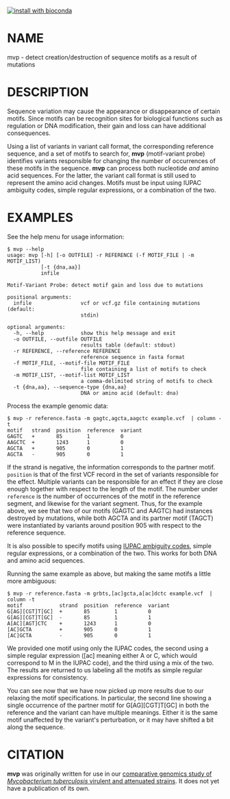 [![install with bioconda](https://img.shields.io/badge/install%20with-bioconda-brightgreen.svg?style=flat-square)](http://bioconda.github.io/recipes/mvp/README.html)

# NAME

mvp - detect creation/destruction of sequence motifs as a result of mutations

# DESCRIPTION

Sequence variation may cause the appearance or disappearance of certain motifs.
Since motifs can be recognition sites for biological functions such as regulation or DNA modification, their gain and loss can have additional consequences.

Using a list of variants in variant call format, the corresponding reference sequence, and a set of motifs to search for, **mvp** (motif-variant probe) identifies variants responsible for changing the number of occurrences of these motifs in the sequence.
**mvp** can process both nucleotide _and_ amino acid sequences.
For the latter, the variant call format is still used to represent the amino acid changes.
Motifs must be input using IUPAC ambiguity codes, simple regular expressions, or a combination of the two.

# EXAMPLES

See the help menu for usage information:

```
$ mvp --help
usage: mvp [-h] [-o OUTFILE] -r REFERENCE (-f MOTIF_FILE | -m MOTIF_LIST)
           [-t {dna,aa}]
           infile

Motif-Variant Probe: detect motif gain and loss due to mutations

positional arguments:
  infile                vcf or vcf.gz file containing mutations (default:
                        stdin)

optional arguments:
  -h, --help            show this help message and exit
  -o OUTFILE, --outfile OUTFILE
                        results table (default: stdout)
  -r REFERENCE, --reference REFERENCE
                        reference sequence in fasta format
  -f MOTIF_FILE, --motif-file MOTIF_FILE
                        file containing a list of motifs to check
  -m MOTIF_LIST, --motif-list MOTIF_LIST
                        a comma-delimited string of motifs to check
  -t {dna,aa}, --sequence-type {dna,aa}
                        DNA or amino acid (default: dna)
```

Process the example genomic data:

```
$ mvp -r reference.fasta -m gagtc,agcta,aagctc example.vcf  | column -t
motif   strand  position  reference  variant
GAGTC   +       85        1          0
AAGCTC  +       1243      1          0
AGCTA   +       905       0          1
AGCTA   -       905       0          1
```

If the strand is negative, the information corresponds to the partner motif.
`position` is that of the first VCF record in the set of variants responsible for the effect.
Multiple variants can be responsible for an effect if they are close enough together with respect to the length of the motif.
The number under `reference` is the number of occurrences of the motif in the reference segment, and likewise for the variant segment.
Thus, for the example above, we see that two of our motifs (GAGTC and AAGTC) had instances destroyed by mutations, while both AGCTA and its partner motif (TAGCT) were instantiated by variants around position 905 with respect to the reference sequence.


It is also possible to specify motifs using [IUPAC ambiguity codes](http://www.bioinformatics.org/sms/iupac.html), simple regular expressions, or a combination of the two.
This works for both DNA and amino acid sequences.

Running the same example as above, but making the same motifs a little more ambiguous:

```
$ mvp -r reference.fasta -m grbts,[ac]gcta,a[ac]dctc example.vcf  | column -t
motif            strand  position  reference  variant
G[AG][CGT]T[GC]  +       85        1          0
G[AG][CGT]T[GC]  -       85        1          1
A[AC][AGT]CTC    +       1243      1          0
[AC]GCTA         +       905       0          1
[AC]GCTA         -       905       0          1
```

We provided one motif using only the IUPAC codes, the second using a simple regular expression ([ac] meaning either A or C, which would correspond to M in the IUPAC code), and the third using a mix of the two.
The results are returned to us labeling all the motifs as simple regular expressions for consistency.

You can see now that we have now picked up more results due to our relaxing the motif specifications.
In particular, the second line showing a single occurrence of the partner motif for G[AG][CGT]T[GC] in both the reference and the variant can have multiple meanings.
Either it is the same motif unaffected by the variant's perturbation, or it may have shifted a bit along the sequence.

# CITATION

**mvp** was originally written for use in our [comparative genomics study of *Mycobacterium tuberculosis* virulent and attenuated strains](https://doi.org/10.1186/s12864-017-3687-5).
It does not yet have a publication of its own.
